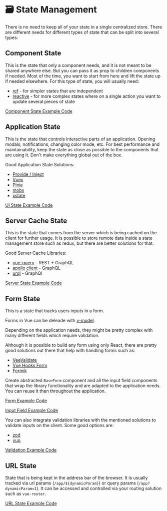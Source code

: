# 🗃️ State Management

There is no need to keep all of your state in a single centralized store. There are different needs for different types of state that can be split into several types:

## Component State

This is the state that only a component needs, and it is not meant to be shared anywhere else. But you can pass it as prop to children components if needed. Most of the time, you want to start from here and lift the state up if needed elsewhere. For this type of state, you will usually need:

- [ref](https://vuejs.org/api/reactivity-core.html#ref) - for simpler states that are independent
- [reactive](https://vuejs.org/api/reactivity-core.html#reactive) - for more complex states where on a single action you want to update several pieces of state

[Component State Example Code](../src/components/Layout/MainLayout.vue)

## Application State

This is the state that controls interactive parts of an application. Opening modals, notifications, changing color mode, etc. For best performance and maintainability, keep the state as close as possible to the components that are using it. Don't make everything global out of the box.

Good Application State Solutions:

- [Provide / Inject](https://vuejs.org/guide/components/provide-inject.html)
- [Vuex](https://vuex.vuejs.org)
- [Pinia](https://pinia.vuejs.org/)
- [mobx](https://mobx.js.org)
- [xstate](https://xstate.js.org/)

[UI State Example Code](../src/stores/notifications.ts)

## Server Cache State

This is the state that comes from the server which is being cached on the client for further usage. It is possible to store remote data inside a state management store such as redux, but there are better solutions for that.

Good Server Cache Libraries:

- [vue-query](https://react-query.tanstack.com/) - REST + GraphQL
- [apollo client](https://www.apollographql.com/) - GraphQL
- [urql](https://formidable.com/open-source/urql/) - GraphQl

[Server State Example Code](../src/features/discussions/api/getDiscussions.ts)

## Form State

This is a state that tracks users inputs in a form.

Forms in Vue can be deleade with [v-model](https://vuejs.org/guide/essentials/forms.html).

Depending on the application needs, they might be pretty complex with many different fields which require validation.

Although it is possible to build any form using only React, there are pretty good solutions out there that help with handling forms such as:

- [VeeValidate](https://vee-validate.logaretm.com/)
- [Vue Hooks Form](https://beizhedenglong.github.io/vue-hooks-form/)
- [Formik](https://formkit.com/)

Create abstracted `BaseForm` component and all the input field components that wrap the library functionality and are adapted to the application needs. You can reuse it then throughout the application.

[Form Example Code](../src/components/Form/BaseForm.vue)

[Input Field Example Code](../src/components/Form/InputField.vue)

You can also integrate validation libraries with the mentioned solutions to validate inputs on the client. Some good options are:

- [zod](https://github.com/colinhacks/zod)
- [yup](https://github.com/jquense/yup)

[Validation Example Code](../src/features/auth/components/RegisterForm.vue)

## URL State

State that is being kept in the address bar of the browser. It is usually tracked via url params (`/app/${dynamicParam}`) or query params (`/app?dynamicParam=1`). It can be accessed and controlled via your routing solution such as `vue-router`.

[URL State Example Code](../src/features/discussions/routes/Discussion.vue)

